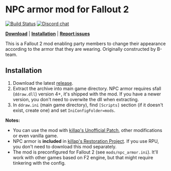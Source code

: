 # NPC armor mod for Fallout 2

[![Build Status](https://travis-ci.org/BGforgeNet/Fallout2_NPC_Armor.svg?branch=master)](https://travis-ci.org/BGforgeNet/Fallout2_NPC_Armor)
[![Discord chat](https://img.shields.io/discord/420268540700917760?logo=discord)](https://discord.gg/4Yqfggm)

[__Download__](https://github.com/BGforgeNet/Fallout2_NPC_Armor/releases/latest)
| [__Installation__](#installation)
| [__Report issues__](https://github.com/BGforgeNet/Fallout2_NPC_Armor/issues)

This is a Fallout 2 mod enabling party members to change their appearance according to the armor that they are wearing. Originally constructed by B-team.

## Installation
1. Download the latest [release](https://github.com/BGforgeNet/Fallout2_NPC_Armor/releases/latest).
2. Extract the archive into main game directory. NPC armor requires sfall (`ddraw.dll`) version 4+, it's shipped with the mod. If you have a newer version, you don't need to overwite the dll when extracting.
3. In `ddraw.ini` (main game directory), find `[Scripts]` section (if it doesn't exist, create one) and set `IniConfigFolder=mods`.

__Notes:__
- You can use the mod with [killap's Unofficial Patch](https://github.com/BGforgeNet/Fallout2_Unofficial_Patch), other modifications or even vanilla game.
- NPC armor is **included** in [killap's Restoration Project](https://github.com/BGforgeNet/Fallout2_Restoration_Project). If you use RPU, you don't need to download this mod separately.
- The mod is preconfigured for Fallout 2 (see `mods/npc_armor.ini`). It'll work with other games based on F2 engine, but that might require tinkering with the config.
